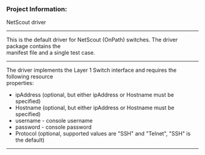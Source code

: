 ### Project Information:
NetScout driver  
  
___
This is the default driver for NetScout (OnPath) switches. The driver package contains the  
manifest file and a single test case.  
  
___
The driver implements the Layer 1 Switch interface and requires the following resource  
properties:  
* ipAddress (optional, but either ipAddress or Hostname must be specified)  
* Hostname (optional, but either ipAddress or Hostname must be specified)  
* username - console username  
* password - console password  
* Protocol (optional, supported values are "SSH" and "Telnet", "SSH" is the default)  
  
___

